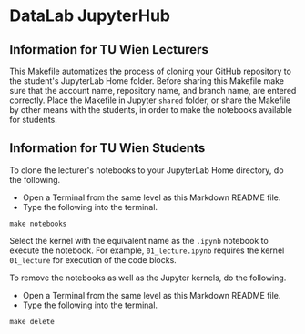 # DataLab JupyterHub 

## Information for TU Wien Lecturers

This Makefile automatizes the process of cloning your GitHub repository to the student's JupyterLab Home folder. Before sharing this Makefile make sure that the account name, repository name, and branch name, are entered correctly. Place the Makefile in Jupyter `shared` folder, or share the Makefile by other means with the students, in order to make the notebooks available for students.

## Information for TU Wien Students

To clone the lecturer's notebooks to your JupyterLab Home directory, do the following. 

- Open a Terminal from the same level as this Markdown README file.
- Type the following into the terminal.

```
make notebooks
```

Select the kernel with the equivalent name as the `.ipynb` notebook to execute the notebook. For example, `01_lecture.ipynb` requires the kernel `01_lecture` for execution of the code blocks.

To remove the notebooks as well as the Jupyter kernels, do the following.

- Open a Terminal from the same level as this Markdown README file.
- Type the following into the terminal.

```
make delete
```
